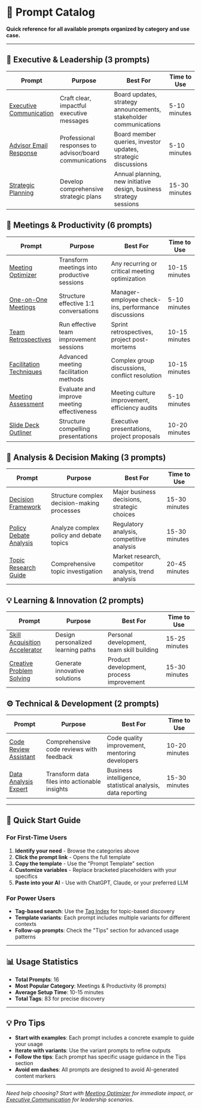 # 📖 Prompt Catalog

**Quick reference for all available prompts organized by category and use case.**

---

## 🏢 Executive & Leadership (3 prompts)

| Prompt | Purpose | Best For | Time to Use |
|--------|---------|----------|-------------|
| [Executive Communication](prompts/writing/executive-communication.md) | Craft clear, impactful executive messages | Board updates, strategy announcements, stakeholder communications | 5-10 minutes |
| [Advisor Email Response](prompts/writing/advisor-email-response.md) | Professional responses to advisor/board communications | Board member queries, investor updates, strategic discussions | 5-10 minutes |
| [Strategic Planning](prompts/strategic/strategic-planning.md) | Develop comprehensive strategic plans | Annual planning, new initiative design, business strategy sessions | 15-30 minutes |

## 🎯 Meetings & Productivity (6 prompts)

| Prompt | Purpose | Best For | Time to Use |
|--------|---------|----------|-------------|
| [Meeting Optimizer](prompts/productivity/meeting-optimizer.md) | Transform meetings into productive sessions | Any recurring or critical meeting optimization | 10-15 minutes |
| [One-on-One Meetings](prompts/productivity/one-on-one-meetings.md) | Structure effective 1:1 conversations | Manager-employee check-ins, performance discussions | 5-10 minutes |
| [Team Retrospectives](prompts/productivity/team-retrospectives.md) | Run effective team improvement sessions | Sprint retrospectives, project post-mortems | 10-15 minutes |
| [Facilitation Techniques](prompts/productivity/facilitation-techniques.md) | Advanced meeting facilitation methods | Complex group discussions, conflict resolution | 10-15 minutes |
| [Meeting Assessment](prompts/productivity/meeting-assessment.md) | Evaluate and improve meeting effectiveness | Meeting culture improvement, efficiency audits | 5-10 minutes |
| [Slide Deck Outliner](prompts/productivity/slide-deck-outliner.md) | Structure compelling presentations | Executive presentations, project proposals | 10-20 minutes |

## 🧠 Analysis & Decision Making (3 prompts)

| Prompt | Purpose | Best For | Time to Use |
|--------|---------|----------|-------------|
| [Decision Framework](prompts/strategic/decision-framework.md) | Structure complex decision-making processes | Major business decisions, strategic choices | 15-30 minutes |
| [Policy Debate Analysis](prompts/analytical/policy-debate-analysis.md) | Analyze complex policy and debate topics | Regulatory analysis, competitive analysis | 15-30 minutes |
| [Topic Research Guide](prompts/learning/topic-research-guide.md) | Comprehensive topic investigation | Market research, competitor analysis, trend analysis | 20-45 minutes |

## 💡 Learning & Innovation (2 prompts)

| Prompt | Purpose | Best For | Time to Use |
|--------|---------|----------|-------------|
| [Skill Acquisition Accelerator](prompts/learning/skill-acquisition-accelerator.md) | Design personalized learning paths | Personal development, team skill building | 15-25 minutes |
| [Creative Problem Solving](prompts/brainstorming/creative-problem-solving.md) | Generate innovative solutions | Product development, process improvement | 15-30 minutes |

## ⚙️ Technical & Development (2 prompts)

| Prompt | Purpose | Best For | Time to Use |
|--------|---------|----------|-------------|
| [Code Review Assistant](prompts/technical/code-review-assistant.md) | Comprehensive code reviews with feedback | Code quality improvement, mentoring developers | 10-20 minutes |
| [Data Analysis Expert](prompts/technical/data-analysis-expert.md) | Transform data files into actionable insights | Business intelligence, statistical analysis, data reporting | 15-30 minutes |

---

## 🚀 Quick Start Guide

### For First-Time Users
1. **Identify your need** - Browse the categories above
2. **Click the prompt link** - Opens the full template
3. **Copy the template** - Use the "Prompt Template" section
4. **Customize variables** - Replace bracketed placeholders with your specifics
5. **Paste into your AI** - Use with ChatGPT, Claude, or your preferred LLM

### For Power Users
- **Tag-based search**: Use the [Tag Index](tags/tag-index.md) for topic-based discovery
- **Template variants**: Each prompt includes multiple variants for different contexts
- **Follow-up prompts**: Check the "Tips" section for advanced usage patterns

---

## 📊 Usage Statistics

- **Total Prompts**: 16
- **Most Popular Category**: Meetings & Productivity (6 prompts)
- **Average Setup Time**: 10-15 minutes
- **Total Tags**: 83 for precise discovery

---

## 💡 Pro Tips

- **Start with examples**: Each prompt includes a concrete example to guide your usage
- **Iterate with variants**: Use the variant prompts to refine outputs
- **Follow the tips**: Each prompt has specific usage guidance in the Tips section
- **Avoid em dashes**: All prompts are designed to avoid AI-generated content markers

---

*Need help choosing? Start with [Meeting Optimizer](prompts/productivity/meeting-optimizer.md) for immediate impact, or [Executive Communication](prompts/writing/executive-communication.md) for leadership scenarios.*